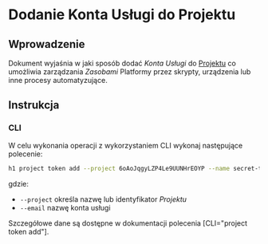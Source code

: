 # Dodanie Konta Usługi do Projektu

## Wprowadzenie

Dokument wyjaśnia w jaki sposób dodać *Konta Usługi* do [Projektu](/platform/project.md) co umożliwia zarządzania *Zasobami* Platformy przez skrypty, urządzenia lub inne procesy automatyzujące. 

## Instrukcja

### CLI

W celu wykonania operacji z wykorzystaniem CLI wykonaj następujące polecenie:

```bash
h1 project token add --project 6oAoJqgyLZP4Le9UUNHrEOYP --name secret-token-1
```

gdzie:

 * ```--project``` określa nazwę lub identyfikator *Projektu*
 * ```--email``` nazwę konta usługi

Szczegółowe dane są dostępne w dokumentacji polecenia [CLI="project token add"].